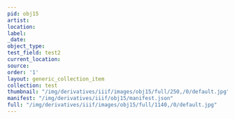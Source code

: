 ```yaml
---
pid: obj15
artist: 
location: 
label: 
_date: 
object_type: 
test_field: test2
current_location: 
source: 
order: '1'
layout: generic_collection_item
collection: test
thumbnail: "/img/derivatives/iiif/images/obj15/full/250,/0/default.jpg"
manifest: "/img/derivatives/iiif/obj15/manifest.json"
full: "/img/derivatives/iiif/images/obj15/full/1140,/0/default.jpg"
---
```

